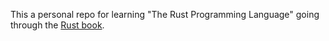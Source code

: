 This a personal repo for learning "The Rust Programming Language" going through the [Rust book](https://doc.rust-lang.org/book/).
